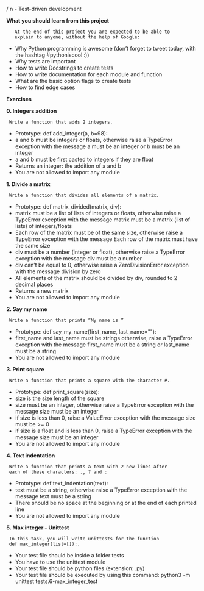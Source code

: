 /
n - Test-driven development

**What you should learn from this project**

       At the end of this project you are expected to be able to
       explain to anyone, without the help of Google:

* Why Python programming is awesome (don’t forget to tweet today,
  with the hashtag #pythoniscool :))
* Why tests are important
* How to write Docstrings to create tests
* How to write documentation for each module and function
* What are the basic option flags to create tests
* How to find edge cases

**Exercises**

**0. Integers addition**

     Write a function that adds 2 integers.

* Prototype: def add_integer(a, b=98):
* a and b must be integers or floats, otherwise raise a
  TypeError exception with the message a must be an integer or
  b must be an integer
* a and b must be first casted to integers if they are float
* Returns an integer: the addition of a and b
* You are not allowed to import any module

**1. Divide a matrix**

     Write a function that divides all elements of a matrix.

* Prototype: def matrix_divided(matrix, div):
* matrix must be a list of lists of integers or floats,
  otherwise raise a TypeError exception with the message matrix
  must be a matrix (list of lists) of integers/floats
* Each row of the matrix must be of the same size, otherwise raise a
  TypeError exception with the message Each row of the matrix must
  have the same size
* div must be a number (integer or float), otherwise raise a
  TypeError exception with the message div must be a number
* div can’t be equal to 0, otherwise raise a ZeroDivisionError
  exception with the message division by zero
* All elements of the matrix should be divided by div, rounded
  to 2 decimal places
* Returns a new matrix
* You are not allowed to import any module

**2. Say my name**

     Write a function that prints “My name is ”

* Prototype: def say_my_name(first_name, last_name=""):
* first_name and last_name must be strings otherwise, raise a
  TypeError exception with the message first_name must be a string
  or last_name must be a string
* You are not allowed to import any module

**3. Print square**

     Write a function that prints a square with the character #.

* Prototype: def print_square(size):
* size is the size length of the square
* size must be an integer, otherwise raise a TypeError exception
  with the message size must be an integer
* if size is less than 0, raise a ValueError exception with the
  message size must be >= 0
* if size is a float and is less than 0, raise a TypeError exception
  with the message size must be an integer
* You are not allowed to import any module

**4. Text indentation**

     Write a function that prints a text with 2 new lines after
     each of these characters: ., ? and :

* Prototype: def text_indentation(text):
* text must be a string, otherwise raise a TypeError exception
  with the message text must be a string
* There should be no space at the beginning or at the end of each
  printed line
* You are not allowed to import any module

**5. Max integer - Unittest**

     In this task, you will write unittests for the function
     def max_integer(list=[]):.

* Your test file should be inside a folder tests
* You have to use the unittest module
* Your test file should be python files (extension: .py)
* Your test file should be executed by using this command:
  python3 -m unittest tests.6-max_integer_test
